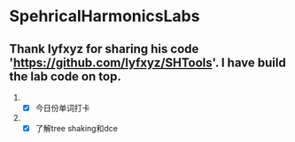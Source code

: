 # SpehricalHarmonicsLabs
## Thank lyfxyz for sharing his code 'https://github.com/lyfxyz/SHTools'. I have build the lab code on top. 
1. - [x] 今日份单词打卡
2. - [x] 了解tree shaking和dce
